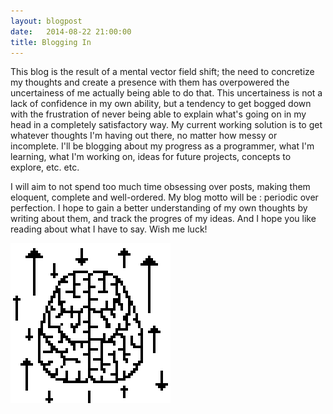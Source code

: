 ```yaml
---
layout: blogpost
date:   2014-08-22 21:00:00
title: Blogging In
---
```


This blog is the result of a mental vector field shift; the need to concretize my thoughts and create a presence with them has overpowered the uncertainess of me actually being able to do that. This uncertainess is not a lack of confidence in my own ability, but a tendency to get bogged down with the frustration of never being able to explain what's going on in my head in a completely satisfactory way. My current working solution is to get whatever thoughts I'm having out there, no matter how messy or incomplete. I'll be blogging about my progress as a programmer, what I'm learning, what I'm working on, ideas for future projects, concepts to explore, etc. etc.

I will aim to not spend too much time obsessing over posts, making them eloquent, complete and well-ordered. My blog motto will be : periodic over perfection. I hope to gain a better understanding of my own thoughts by writing about them, and track the progres of my ideas. And I hope you like reading about what I have to say. Wish me luck!

<img src="/PostImages/2014-08-22.png">